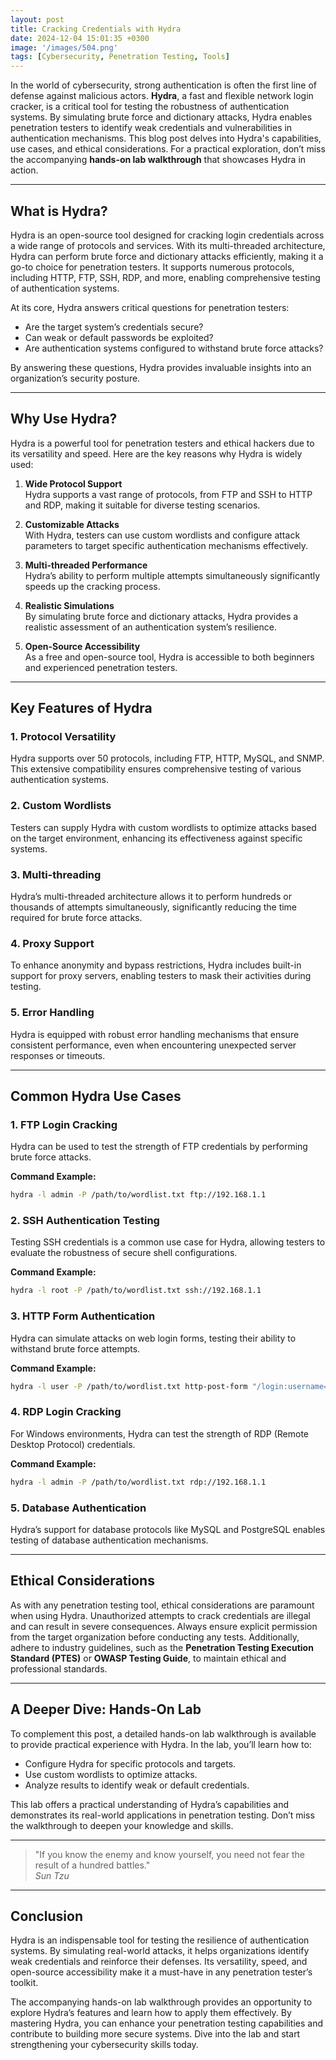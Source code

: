 ```yaml
---
layout: post
title: Cracking Credentials with Hydra
date: 2024-12-04 15:01:35 +0300
image: '/images/504.png'
tags: [Cybersecurity, Penetration Testing, Tools]
---
```


In the world of cybersecurity, strong authentication is often the first line of defense against malicious actors. **Hydra**, a fast and flexible network login cracker, is a critical tool for testing the robustness of authentication systems. By simulating brute force and dictionary attacks, Hydra enables penetration testers to identify weak credentials and vulnerabilities in authentication mechanisms. This blog post delves into Hydra's capabilities, use cases, and ethical considerations. For a practical exploration, don’t miss the accompanying **hands-on lab walkthrough** that showcases Hydra in action.

---

## What is Hydra?

Hydra is an open-source tool designed for cracking login credentials across a wide range of protocols and services. With its multi-threaded architecture, Hydra can perform brute force and dictionary attacks efficiently, making it a go-to choice for penetration testers. It supports numerous protocols, including HTTP, FTP, SSH, RDP, and more, enabling comprehensive testing of authentication systems.

At its core, Hydra answers critical questions for penetration testers:
- Are the target system’s credentials secure?  
- Can weak or default passwords be exploited?  
- Are authentication systems configured to withstand brute force attacks?  

By answering these questions, Hydra provides invaluable insights into an organization’s security posture.

---

## Why Use Hydra?

Hydra is a powerful tool for penetration testers and ethical hackers due to its versatility and speed. Here are the key reasons why Hydra is widely used:

1. **Wide Protocol Support**  
   Hydra supports a vast range of protocols, from FTP and SSH to HTTP and RDP, making it suitable for diverse testing scenarios.

2. **Customizable Attacks**  
   With Hydra, testers can use custom wordlists and configure attack parameters to target specific authentication mechanisms effectively.

3. **Multi-threaded Performance**  
   Hydra’s ability to perform multiple attempts simultaneously significantly speeds up the cracking process.

4. **Realistic Simulations**  
   By simulating brute force and dictionary attacks, Hydra provides a realistic assessment of an authentication system’s resilience.

5. **Open-Source Accessibility**  
   As a free and open-source tool, Hydra is accessible to both beginners and experienced penetration testers.

---

## Key Features of Hydra

### 1. **Protocol Versatility**
Hydra supports over 50 protocols, including FTP, HTTP, MySQL, and SNMP. This extensive compatibility ensures comprehensive testing of various authentication systems.

### 2. **Custom Wordlists**
Testers can supply Hydra with custom wordlists to optimize attacks based on the target environment, enhancing its effectiveness against specific systems.

### 3. **Multi-threading**
Hydra’s multi-threaded architecture allows it to perform hundreds or thousands of attempts simultaneously, significantly reducing the time required for brute force attacks.

### 4. **Proxy Support**
To enhance anonymity and bypass restrictions, Hydra includes built-in support for proxy servers, enabling testers to mask their activities during testing.

### 5. **Error Handling**
Hydra is equipped with robust error handling mechanisms that ensure consistent performance, even when encountering unexpected server responses or timeouts.

---

## Common Hydra Use Cases

### 1. **FTP Login Cracking**
Hydra can be used to test the strength of FTP credentials by performing brute force attacks.

**Command Example:**  
```bash
hydra -l admin -P /path/to/wordlist.txt ftp://192.168.1.1
```

### 2. **SSH Authentication Testing**
Testing SSH credentials is a common use case for Hydra, allowing testers to evaluate the robustness of secure shell configurations.

**Command Example:**  
```bash
hydra -l root -P /path/to/wordlist.txt ssh://192.168.1.1
```

### 3. **HTTP Form Authentication**
Hydra can simulate attacks on web login forms, testing their ability to withstand brute force attempts.

**Command Example:**  
```bash
hydra -l user -P /path/to/wordlist.txt http-post-form "/login:username=^USER^&password=^PASS^:Invalid login"
```

### 4. **RDP Login Cracking**
For Windows environments, Hydra can test the strength of RDP (Remote Desktop Protocol) credentials.

**Command Example:**  
```bash
hydra -l admin -P /path/to/wordlist.txt rdp://192.168.1.1
```

### 5. **Database Authentication**
Hydra’s support for database protocols like MySQL and PostgreSQL enables testing of database authentication mechanisms.

---

## Ethical Considerations

As with any penetration testing tool, ethical considerations are paramount when using Hydra. Unauthorized attempts to crack credentials are illegal and can result in severe consequences. Always ensure explicit permission from the target organization before conducting any tests. Additionally, adhere to industry guidelines, such as the **Penetration Testing Execution Standard (PTES)** or **OWASP Testing Guide**, to maintain ethical and professional standards.

---

## A Deeper Dive: Hands-On Lab

To complement this post, a detailed hands-on lab walkthrough is available to provide practical experience with Hydra. In the lab, you’ll learn how to:
- Configure Hydra for specific protocols and targets.
- Use custom wordlists to optimize attacks.
- Analyze results to identify weak or default credentials.

This lab offers a practical understanding of Hydra’s capabilities and demonstrates its real-world applications in penetration testing. Don’t miss the walkthrough to deepen your knowledge and skills.

---

> "If you know the enemy and know yourself, you need not fear the result of a hundred battles."  
> <cite>Sun Tzu</cite>

---

## Conclusion

Hydra is an indispensable tool for testing the resilience of authentication systems. By simulating real-world attacks, it helps organizations identify weak credentials and reinforce their defenses. Its versatility, speed, and open-source accessibility make it a must-have in any penetration tester’s toolkit.

The accompanying hands-on lab walkthrough provides an opportunity to explore Hydra’s features and learn how to apply them effectively. By mastering Hydra, you can enhance your penetration testing capabilities and contribute to building more secure systems. Dive into the lab and start strengthening your cybersecurity skills today.
